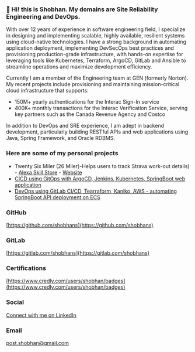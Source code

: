 ### 👋 Hi! this is Shobhan. My domains are Site Reliability Engineering and DevOps.

With over 12 years of experience in software engineering field, I specialize in designing and implementing scalable, highly available, resilient systems using cloud-native technologies. I have a strong background in automating application deployment, implementing DevSecOps best practices and provisioning production-grade infrastructure, with hands-on expertise for leveraging tools like Kubernetes, Terraform, ArgoCD, GitLab and Ansible to streamline operations and maximize development efficiency.

Currently I am a member of the Engineering team at GEN (formerly Norton). My recent projects include provisioning and maintaining mission-critical cloud infrastructure that supports:

* 150M+ yearly authentications for the Interac Sign-In service
* 400K+ monthly transactions for the Interac Verification Service, serving key partners such as the Canada Revenue Agency and Costco

In addition to DevOps and SRE experience, I am adept in backend development, particularly building RESTful APIs and web applications using Java, Spring Framework, and Oracle RDBMS.

### Here are some of my personal projects
- Twenty Six Miler (26 Miler)-Helps users to track Strava work-out details) - [Alexa Skill Store](https://www.amazon.ca/dp/B09WDM5P4L) - [Website](https://26miler.github.io/)
- [CICD using GitOps with ArgoCD, Jenkins, Kubernetes, SpringBoot web application](https://github.com/shobhans/cicd_gitops_k8s)
- [DevOps using GitLab CI/CD, Tearraform, Kaniko, AWS - automating SpringBoot API deployment on ECS](https://gitlab.com/shobhans/gitlab-cicd-terraform-aws-springboot-api)

### GitHub
[https://github.com/shobhans](https://github.com/shobhans)

### GitLab
[https://gitlab.com/shobhans](https://gitlab.com/shobhans)

### Certifications
[https://www.credly.com/users/shobhan/badges](https://www.credly.com/users/shobhan/badges)

### Social
[Connect with me on LinkedIn](https://www.linkedin.com/in/buzz-shobhan/)

### Email
post.shobhan@gmail.com
